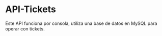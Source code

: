 # API-Tickets
Este API funciona por consola, utiliza una base de datos en MySQL para operar con tickets.
